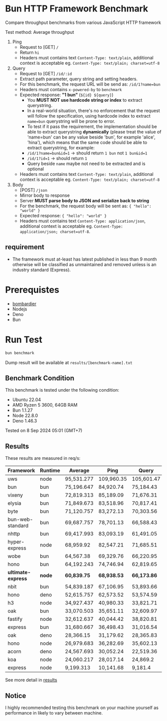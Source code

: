 # Bun HTTP Framework Benchmark

Compare throughput benchmarks from various JavaScript HTTP framework

Test method: Average throughput

1. Ping
    - Request to [GET] `/`
    - Return `hi`
    - Headers must contains text `Content-Type: text/plain`, additional context is acceptable eg. `Content-Type: text/plain; charset=utf-8`
2. Query
    - Request to [GET] `/id/:id`
    - Extract path parameter, query string and setting headers.
    - For this benchmark, the request URL will be send as: `/id/1?name=bun`
    - Headers must contains `x-powered-by` to `benchmark`
    - Expected response: **"1 bun"** (`${id} ${query}`)
        - You **MUST NOT use hardcode string or index** to extract querystring.
        - In a real-world situation, there's no enforcement that the request will follow the specification, using hardcode index to extract `name=bun` querystring will be prone to error.
        - To test if it pass the requirement, the implementation should be able to extract querystring **dynamically** (please treat the value of 'name=bun' can be any value beside 'bun', for example 'alice', 'hina'), which means that the same code should be able to extract querystring, for example:
        - `/id/1?name=bun&id=1` -> should return `1 bun` not `1 bun&id=1`
        - `/id/1?id=1` -> should return `1 `
        - Query beside `name` maybe not need to be extracted and is optional
    - Headers must contains text `Content-Type: text/plain`, additional context is acceptable eg. `Content-Type: text/plain; charset=utf-8`
3. Body
    - [POST] `/json`
    - Mirror body to response
    - Server **MUST parse body to JSON and serialize back to string**
    - For the benchmark, the request body will be sent as: `{ "hello": "world" }`
    - Expected response: `{ "hello": "world" }`
    - Headers must contains text `Content-Type: application/json`, additional context is acceptable eg. `Content-Type: application/json; charset=utf-8`.

## requirement

-   The framework must at-least has latest published in less than 9 month otherwise will be classified as unmaintained and removed unless is an industry standard (Express).

# Prerequistes

-   [bombardier](https://github.com/codesenberg/bombardier)
-   Nodejs
-   Deno
-   Bun

# Run Test

```typescript
bun benchmark
```

Dump result will be available at `results/[benchmark-name].txt`

## Benchmark Condition

This benchmark is tested under the following condition:

-   Ubuntu 22.04
-   AMD Ryzen 5 3600, 64GB RAM
-   Bun 1.1.27
-   Node 22.8.0
-   Deno 1.46.3

Tested on 8 Sep 2024 05:01 (GMT+7)

## Results

These results are measured in req/s:

|  Framework       | Runtime | Average | Ping       | Query      | Body       |
| ---------------- | ------- | ------- | ---------- | ---------- | ---------- |
| uws | node | 95,531.277 | 109,960.35 | 105,601.47 | 71,032.01 |
| bun | bun | 75,196.647 | 84,920.74 | 75,184.43 | 65,484.77 |
| vixeny | bun | 72,819.313 | 85,189.09 | 71,676.31 | 61,592.54 |
| elysia | bun | 71,849.673 | 83,518.96 | 70,817.41 | 61,212.65 |
| byte | bun | 71,120.757 | 83,272.13 | 70,303.56 | 59,786.58 |
| bun-web-standard | bun | 69,687.757 | 78,701.13 | 66,588.43 | 63,773.71 |
| nhttp | bun | 69,417.993 | 83,093.19 | 61,491.05 | 63,669.74 |
| hyper-express | node | 68,959.92 | 82,547.21 | 71,685.51 | 52,647.04 |
| wobe | bun | 64,567.38 | 69,329.76 | 66,220.95 | 58,151.43 |
| hono | bun | 64,192.243 | 74,746.94 | 62,819.65 | 55,010.14 |
| **ultimate-express** | **node** | **60,839.75** | **68,938.53** | **66,173.86** | **47,406.86** |
| nbit | bun | 54,839.187 | 67,106.95 | 53,893.66 | 43,516.95 |
| hono | deno | 52,615.757 | 62,573.52 | 53,574.59 | 41,699.16 |
| h3 | node | 34,927.437 | 40,980.33 | 33,821.71 | 29,980.27 |
| oak | bun | 33,070.503 | 35,651.11 | 32,609.97 | 30,950.43 |
| fastify | node | 32,612.637 | 40,044.42 | 38,820.81 | 18,972.68 |
| express | bun | 31,680.667 | 36,498.43 | 31,016.54 | 27,527.03 |
| oak | deno | 28,366.15 | 31,179.62 | 28,365.83 | 25,553 |
| hono | node | 26,979.683 | 36,282.69 | 35,602.13 | 9,054.23 |
| acorn | deno | 24,567.693 | 30,052.24 | 22,519.36 | 21,131.48 |
| koa | node | 24,060.217 | 28,017.14 | 24,869.2 | 19,294.31 |
| express | node | 9,199.313 | 10,141.68 | 9,181.4 | 8,274.86 |

See more detail in [results](https://github.com/SaltyAom/bun-http-framework-benchmark/tree/main/results)

## Notice

I highly recommended testing this benchmark on your machine yourself as performance in likely to vary between machine.
